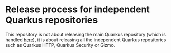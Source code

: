 # Release process for independent Quarkus repositories

This repository is not about releasing the main Quarkus repository (which is handled [here](https://github.com/quarkus-release/release)),
it is about releasing all the independent Quarkus repositories such as Quarkus HTTP, Quarkus Security or Gizmo.
